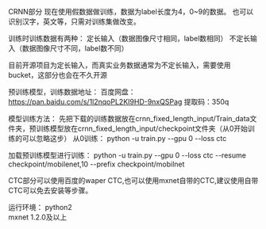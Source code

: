 CRNN部分
现在使用假数据做训练，数据为label长度为4，0~9的数据。
也可以识别汉字，英文等，只需对训练集做改变。

训练时训练数据有两种：
定长输入（数据图像尺寸相同，label数相同）
不定长输入（数据图像尺寸不同，label数不同）

目前开源项目为定长输入，而真实业务数据通常为不定长输入，需要使用bucket，这部分也会在不久开源



预训练模型，训练数据地址：
百度网盘：https://pan.baidu.com/s/1l2nqoPL2KI9HD-9nxQSPag
提取码：350q



模型训练方法：
先把下载的训练数据放在crnn_fixed_length_input/Train_data文件夹，预训练模型放在crnn_fixed_length_input/checkpoint文件夹（从0开始训练的可以忽略这步）
从0训练：
python -u train.py --gpu 0 --loss ctc

加载预训练模型进行训练：
python -u train.py --gpu 0 --loss ctc --resume checkpoint/mobilenet,10 --prefix checkpoint/mobilnet


CTC部分可以使用百度的waper CTC,也可以使用mxnet自带的CTC,建议使用自带CTC可以免去安装等步骤。



运行环境：
python2  
mxnet 1.2.0及以上

